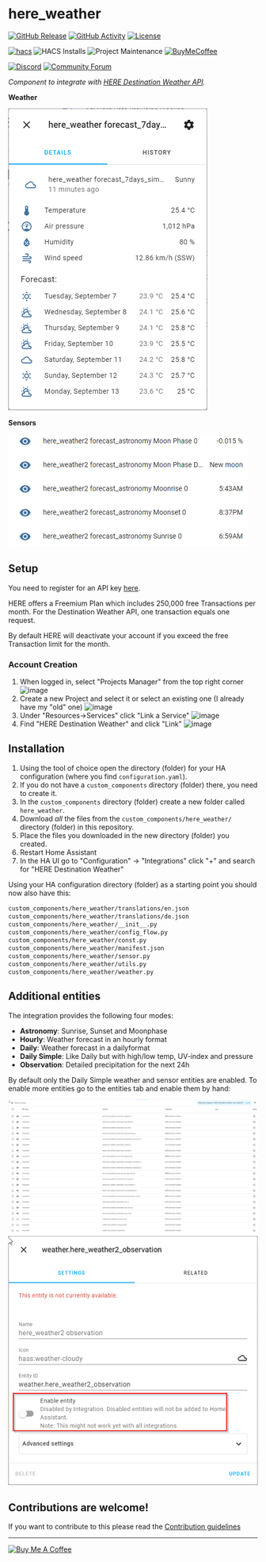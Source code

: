 # here_weather

[![GitHub Release][releases-shield]][releases]
[![GitHub Activity][commits-shield]][commits]
[![License][license-shield]](LICENSE)

[![hacs][hacsbadge]][hacs]
![HACS Installs][hacs-installs-shield]
![Project Maintenance][maintenance-shield]
[![BuyMeCoffee][buymecoffeebadge]][buymecoffee]

[![Discord][discord-shield]][discord]
[![Community Forum][forum-shield]][forum]

_Component to integrate with [HERE Destination Weather API][here_destination_weather_api]._

**Weather**

![example][exampleimg]

**Sensors**

![moonphases][moonphases_img]

## Setup

You need to register for an API key [here](https://platform.here.com/sign-up).

HERE offers a Freemium Plan which includes 250,000 free Transactions per month. For the Destination Weather API, one transaction equals one request.

By default HERE will deactivate your account if you exceed the free Transaction limit for the month.

### Account Creation

1. When logged in, select "Projects Manager" from the top right corner
   ![image](https://user-images.githubusercontent.com/1481961/203731482-221d5ef2-b3c7-4e58-9624-e10d284f9353.png)
1. Create a new Project and select it or select an existing one (I already have my "old" one)
   ![image](https://user-images.githubusercontent.com/1481961/203731725-62a0e303-7ff8-4f6e-8edc-596612450515.png)
1. Under "Resources->Services" click "Link a Service"
   ![image](https://user-images.githubusercontent.com/1481961/203732143-498d871a-0a0b-44c5-9b64-db787463fb95.png)
1. Find "HERE Destination Weather" and click "Link"
   ![image](https://user-images.githubusercontent.com/1481961/203732310-00823ffe-7165-4aaf-8401-23688191b890.png)

## Installation

1. Using the tool of choice open the directory (folder) for your HA configuration (where you find `configuration.yaml`).
2. If you do not have a `custom_components` directory (folder) there, you need to create it.
3. In the `custom_components` directory (folder) create a new folder called `here_weather`.
4. Download _all_ the files from the `custom_components/here_weather/` directory (folder) in this repository.
5. Place the files you downloaded in the new directory (folder) you created.
6. Restart Home Assistant
7. In the HA UI go to "Configuration" -> "Integrations" click "+" and search for "HERE Destination Weather"

Using your HA configuration directory (folder) as a starting point you should now also have this:

```text
custom_components/here_weather/translations/en.json
custom_components/here_weather/translations/de.json
custom_components/here_weather/__init__.py
custom_components/here_weather/config_flow.py
custom_components/here_weather/const.py
custom_components/here_weather/manifest.json
custom_components/here_weather/sensor.py
custom_components/here_weather/utils.py
custom_components/here_weather/weather.py
```

## Additional entities

The integration provides the following four modes:

- **Astronomy**: Sunrise, Sunset and Moonphase
- **Hourly**: Weather forecast in an hourly format
- **Daily**: Weather forecast in a dailyformat
- **Daily Simple**: Like Daily but with high/low temp, UV-index and pressure
- **Observation**: Detailed precipitation for the next 24h

By default only the Daily Simple weather and sensor entities are enabled.
To enable more entities go to the entities tab and enable them by hand:

![disabled_entities_img][disabled_entities_img]
![enable_entity_img][enable_entity_img]

<!---->

## Contributions are welcome!

If you want to contribute to this please read the [Contribution guidelines](CONTRIBUTING.md)

---

<a href="https://www.buymeacoffee.com/eifinger" target="_blank"><img src="https://www.buymeacoffee.com/assets/img/custom_images/black_img.png" alt="Buy Me A Coffee" style="height: auto !important;width: auto !important;" ></a><br>

[here_destination_weather_api]: https://developer.here.com/documentation/destination-weather/dev_guide/topics/overview.html
[buymecoffee]: https://www.buymeacoffee.com/eifinger
[buymecoffeebadge]: https://img.shields.io/badge/buy%20me%20a%20coffee-donate-yellow.svg?style=for-the-badge
[commits-shield]: https://img.shields.io/github/commit-activity/y/eifinger/hass-here-weather.svg?style=for-the-badge
[commits]: https://github.com/eifinger/hass-here-weather/commits/master
[hacs]: https://github.com/hacs/integration
[hacsbadge]: https://img.shields.io/badge/HACS-Default-orange.svg?style=for-the-badge
[hacs-installs-shield]: https://img.shields.io/badge/dynamic/json?color=41BDF5&logo=home-assistant&label=installs&style=for-the-badge&cacheSeconds=15600&url=https://analytics.home-assistant.io/custom_integrations.json&query=$.here_weather.total
[discord]: https://discord.gg/Qa5fW2R
[discord-shield]: https://img.shields.io/discord/330944238910963714.svg?style=for-the-badge
[exampleimg]: img/here_weather_7days_forecast.png
[disabled_entities_img]: img/here_weather_disabled_entities.png
[enable_entity_img]: img/here_weather_enable_entity.png
[moonphases_img]: img/here_weather_moonphases.png
[forum-shield]: https://img.shields.io/badge/community-forum-brightgreen.svg?style=for-the-badge
[forum]: https://community.home-assistant.io/
[license-shield]: https://img.shields.io/github/license/eifinger/hass-here-weather.svg?style=for-the-badge
[maintenance-shield]: https://img.shields.io/badge/maintainer-Kevin%20Stillhammer%20%40eifinger-blue.svg?style=for-the-badge
[releases-shield]: https://img.shields.io/github/release/eifinger/hass-here-weather.svg?style=for-the-badge
[releases]: https://github.com/eifinger/hass-here-weather/releases
